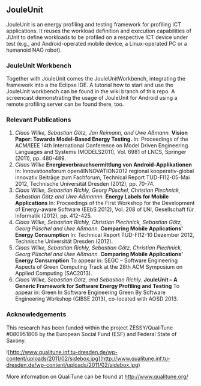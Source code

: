 ## JouleUnit ##
JouleUnit is an energy profiling and testing framework for profiling ICT applications. It reuses the workload definition and execution capabilities of JUnit to define workloads to be profiled on a respective ICT device under test (e.g., and Android-operated mobile device, a Linux-operated PC or a humanoid NAO robot).

### JouleUnit Workbench ###
Together with JouleUnit comes the JouleUnitWorkbench, integrating the framework into a the Eclipse IDE. A tutorial how to start and use the JouleUnit workbench can be found in the wiki branch of this repo.
A screencast demonstrating the usage of JouleUnit for Android using a remote profiling server can be found there, too.

### Relevant Publications ###
  1. _Claas Wilke, Sebastian Götz, Jan Reimann, and Uwe Aßmann._ **Vision Paper: Towards Model-Based Energy Testing.** In: Proceedings of the ACM/IEEE 14th International Conference on Model Driven Engineering Languages and Systems (MODELS2011), Vol. 6981 of LNCS, Springer (2011), pp. 480-489.
  1. _Claas Wilke_ **Energieverbrauchsermittlung von Android-Applikationen** In: Innovationsforum open4INNOVATION2012 regional kooperativ-global innovativ Beiträge zum Fachforum, Technical Report TUD-FI12-05-Mai 2012, Technische Universität Dresden (2012), pp. 70-74.
  1. _Claas Wilke, Sebastian Richly, Georg Püschel, Christian Piechnick, Sebastian Götz and Uwe Aßmannn._ **Energy Labels for Mobile Applications** In: Proceedings of the First Workshop for the Development of Energy-aware Software (EEbS 2012), Vol. 208 of LNI, Gesellschaft für Informatik (2012), pp. 412-425.
  1. _Claas Wilke, Sebastian Richly, Christian Piechnick, Sebastian Götz, Georg Püschel and Uwe Aßmann._ **Comparing Mobile Applications' Energy Consumption** In: Technical Report TUD-Fl12-10 Dezember 2012, Technische Universität Dresden (2012).
  1. _Claas Wilke, Sebastian Richly, Sebastian Götz, Christian Piechnick, Georg Püschel and Uwe Aßmann._ **Comparing Mobile Applications’ Energy Consumption** To appear in: SEGC – Software Engineering Aspects of Green Computing Track at the 28th ACM Symposium on Applied Computing (SAC2013).
  1. _Claas Wilke, Sebastian Götz, and Sebastian Richly._ **JouleUnit – A Generic Framework for Software Energy Profiling and Testing** To appear in: Green In Software Engineering Green By Software Engineering Workshop (GIBSE 2013), co-located with AOSD 2013.

### Acknowledgements ###
This research has been funded within the project ZESSY/QualiTune #080951806 by the European Social Fund (ESF) and Federal State of Saxony.

![http://www.qualitune.inf.tu-dresden.de/wp-content/uploads/2011/02/sidebox.jpg](http://www.qualitune.inf.tu-dresden.de/wp-content/uploads/2011/02/sidebox.jpg)

More information on QualiTune can be found at http://www.qualitune.org/
